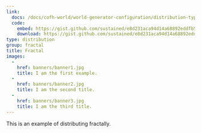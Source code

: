 ```yaml
---
link:
  docs: /docs/cofh-world/world-generator-configuration/distribution-types/fractal/
  code:
    embed: https://gist.github.com/sustained/e8d231aca94d14a68892eddfb5d94d7e.js
    download: https://gist.github.com/sustained/e8d231aca94d14a68892eddfb5d94d7e/archive/5be68cc6df9135e27edab94f802c5e062b53de99.zip
type: distribution
group: fractal
title: Fractal
images:
  -
    href: banners/banner1.jpg
    title: I am the first example.
  -
    href: banners/banner2.jpg
    title: I am the second title.
  -
    href: banners/banner3.jpg
    title: I am the third title.
---
```


This is an example of distributing fractally.
